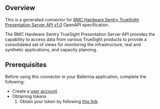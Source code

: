 ## Overview
This is a generated connector for [BMC Hardware Sentry TrueSight Presentation Server API v1.0](https://docs.bmc.com/docs/display/tsps107/Getting+started) OpenAPI specification. 

The BMC Hardware Sentry TrueSight Presentation Server API provides the capability to access data from various TrueSight products to provide a consolidated set of views for monitoring the infrastructure, real and synthetic applications, and capacity planning.

## Prerequisites
Before using this connector in your Ballerina application, complete the following:
* Create a [user account](https://docs.bmc.com/docs/display/tsps107/Getting+started).
* Obtaining tokens
    1. Obtain your token by following [this link](https://docs.bmc.com/docs/display/tsps107/TSWS+authentication).